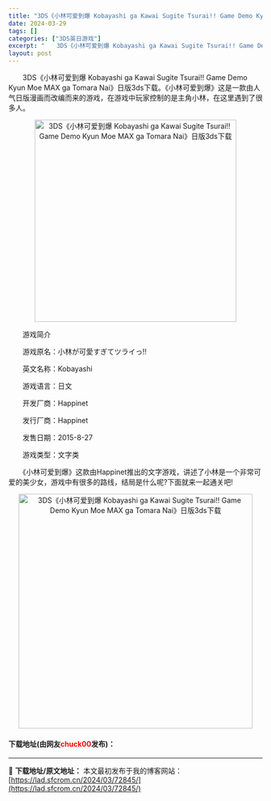 ```yaml
---
title: "3DS《小林可爱到爆 Kobayashi ga Kawai Sugite Tsurai!! Game Demo Kyun Moe MAX ga Tomara Nai》日版3ds下载"
date: 2024-03-29
tags: []
categories: ["3DS英日游戏"]
excerpt: "　　3DS《小林可爱到爆 Kobayashi ga Kawai Sugite Tsurai!! Game Demo Kyun Moe MAX ga Tomara Nai》日版3ds下载。《小林可爱到爆》这是一款由人气日版漫画而改编而来的游戏，在游戏中玩家控制的是主角小林，在这里遇到了很多人。 　　游&hellip;"
layout: post
---
```


 <p>　　3DS《小林可爱到爆 Kobayashi ga Kawai Sugite Tsurai!! Game Demo Kyun Moe MAX ga Tomara Nai》日版3ds下载。《小林可爱到爆》这是一款由人气日版漫画而改编而来的游戏，在游戏中玩家控制的是主角小林，在这里遇到了很多人。</p> <p align="center"><img align="" border="0" src="https://lad.sfcrom.cn/wp-content/uploads/2024/03/20240329_66062ea822fc0.jpg" width="400" alt="3DS《小林可爱到爆 Kobayashi ga Kawai Sugite Tsurai!! Game Demo Kyun Moe MAX ga Tomara Nai》日版3ds下载" /></p> <p>　　游戏简介</p> <p>　　游戏原名：小林が可愛すぎてツライっ!!</p> <p>　　英文名称：Kobayashi</p> <p>　　游戏语言：日文</p> <p>　　开发厂商：Happinet</p> <p>　　发行厂商：Happinet</p> <p>　　发售日期：2015-8-27</p> <p>　　游戏类型：文字类</p> <p>　　《小林可爱到爆》这款由Happinet推出的文字游戏，讲述了小林是一个非常可爱的美少女，游戏中有很多的路线，结局是什么呢?下面就来一起通关吧!</p> <p align="center"><img align="" border="0" src="https://lad.sfcrom.cn/wp-content/uploads/2024/03/20240329_66062ea8b6609.jpg" width="464" alt="3DS《小林可爱到爆 Kobayashi ga Kawai Sugite Tsurai!! Game Demo Kyun Moe MAX ga Tomara Nai》日版3ds下载" /></p> <p><h4>下载地址(由网友<font color="red">chuck00</font>发布)：</h4></p> 

---
📖 **下载地址/原文地址：** 本文最初发布于我的博客网站：[https://lad.sfcrom.cn/2024/03/72845/](https://lad.sfcrom.cn/2024/03/72845/)
